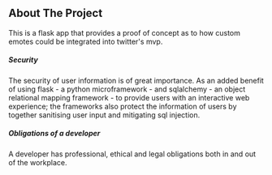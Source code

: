 ## About The Project
This is a flask app that provides a proof of concept as to how custom emotes could be integrated into twitter's mvp. 


##### Security
The security of user information is of great importance. As an added benefit of using flask - a python microframework - and sqlalchemy - an object relational mapping framework - to provide users with an interactive web experience; the frameworks also protect the information of users by together sanitising user input and mitigating sql injection.

##### Obligations of a developer
A developer has professional, ethical and legal obligations both in and out of the workplace.